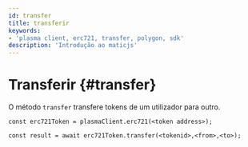 ```yaml
---
id: transfer
title: transferir
keywords:
- 'plasma client, erc721, transfer, polygon, sdk'
description: 'Introdução ao maticjs'
---
```


# Transferir {#transfer}

O método `transfer` transfere tokens de um utilizador para outro.

```
const erc721Token = plasmaClient.erc721(<token address>);

const result = await erc721Token.transfer(<tokenid>,<from>,<to>);

```
